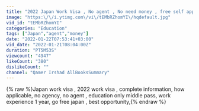 ```yaml
---
title: "2022 Japan Work Visa , No agent , No need money , free self apply"
image: "https:\/\/i.ytimg.com\/vi\/tEMbRZhomYI\/hqdefault.jpg"
vid_id: "tEMbRZhomYI"
categories: "Education"
tags: ["Japan","agent","money"]
date: "2022-01-22T07:53:41+03:00"
vid_date: "2022-01-21T08:04:00Z"
duration: "PT5M53S"
viewcount: "4947"
likeCount: "380"
dislikeCount: ""
channel: "Qamer Irshad AllBooksSummary"
---
```

{% raw %}Japan work visa , 2022 work visa , complete information, how applicable, no agency, no agent , education only middle pass, work experience 1 year, go free japan , best opportunity,{% endraw %}
